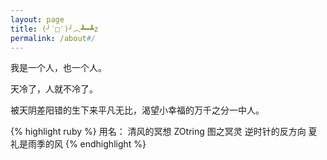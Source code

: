 ```yaml
---
layout: page
title: (╯‵□′)╯︵┻━┻z
permalink: /about#/
---
```


我是一个人，也一个人。

天冷了，人就不冷了。

被天阴差阳错的生下来平凡无比，渴望小幸福的万千之分一中人。

{% highlight ruby %}
用名：	
	清风的冥想
	ZOtring
	图之冥灵
	逆时针的反方向
	夏礼是雨季的风
{% endhighlight %}


